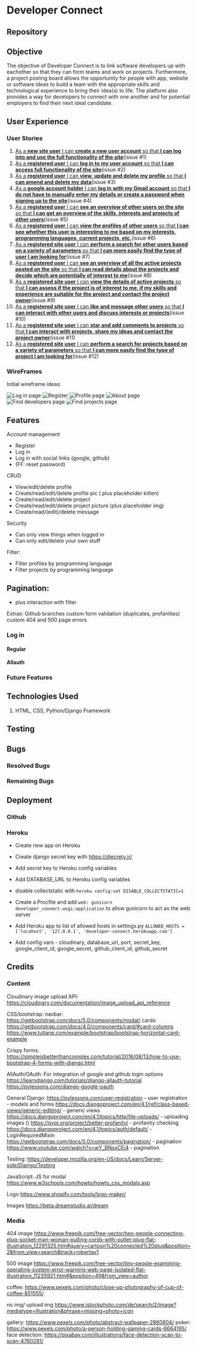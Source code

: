 
# Developer Connect

## Repository
<!-- Link to repo here once live -->

## Objective
The objective of Developer Connect is to link software developers up with eachother so that they can form teams and work on projects. Furthermore, a project posting board allows the opportunity for people with app, website or software ideas to build a team with the appropriate skills and technological experience to bring their idea(s) to life. The platform also provides a way for developers to connect with one another and for potential employers to find their next ideal candidate.


## User Experience
### User Stories
1. [As a **new site user** I can **create a new user account** so that **I can log into and use the full functionality of the site**](https://github.com/dragon-fire-fly/developer_connect/issues/1)(issue #1)
2. [As a **registered user** I can **log in to my user account** so that **I can access full functionality of the site**](https://github.com/dragon-fire-fly/developer_connect/issues/2)(issue #2)
3. [As a **registered user** I can **view, update and delete my profile** so that **I can amend and delete my data**](https://github.com/dragon-fire-fly/developer_connect/issues/3)(issue #3)
4. [As a **google account holder** I can **log in with my Gmail account** so that **I do not have to manually enter my details or create a password when signing up to the site**](https://github.com/dragon-fire-fly/developer_connect/issues/4)(issue #4)
5. [As a **registered user** I can **see an overview of other users on the site** so that **I can get an overview of the skills, interests and projects of other users**](https://github.com/dragon-fire-fly/developer_connect/issues/5)(issue #5)
6. [As a **registered user** I can **view the profiles of other users** so that **I can see whether this user is interesting to me based on my interests, programming languages, current projects, etc.**](https://github.com/dragon-fire-fly/developer_connect/issues/6)(issue #6)
7. [As a **registered site user** I can **perform a search for other users based on a variety of parameters** so that **I can more easily find the type of user I am looking for**](https://github.com/dragon-fire-fly/developer_connect/issues/7)(issue #7)
8. [As a **registered user** I can **see an overview of all the active projects posted on the site** so that **I can read details about the projects and decide which are potentially of interest to me**](https://github.com/dragon-fire-fly/developer_connect/issues/8)(issue #8)
9. [As a **registered site user** I can **view the details of active projects** so that **I can assess if the project is of interest to me, if my skills and experience are suitable for the project and contact the project owner**](https://github.com/dragon-fire-fly/developer_connect/issues/9)(issue #9)
10. [As a **registered site user** I can **like and message other users** so that **I can interact with other users and discuss interests or projects**](https://github.com/dragon-fire-fly/developer_connect/issues/10)(issue #10)
11. [As a **registered site user** I can **star and add comments to projects** so that **I can interact with projects, share my ideas and contact the project owner**](https://github.com/dragon-fire-fly/developer_connect/issues/11)(issue #11)
12. [As a **registered site user** I can **perform a search for projects based on a variety of parameters** so that **I can more easily find the type of project I am looking for**](https://github.com/dragon-fire-fly/developer_connect/issues/12)(issue #12)

### WireFrames
Initial wireframe ideas:

![Log in page](documentation/wireframes/home_login.png)
![Register](documentation/wireframes/register.png)
![Profile page](documentation/wireframes/profile.png)
![About page](documentation/wireframes/about.png)
![Find developers page](documentation/wireframes/find_developers.png)
![Find projects page](documentation/wireframes/find_projects.png)


## Features

Account management
- Register 
- Log in 
- Log in with social links (google, github)
- (FF: reset password)

CRUD 
- View/edit/delete profile
- Create/read/edit/delete profile pic ( plus placeholder kitten)
- Create/read/edit/delete project
- Create/read/edit/delete project picture (plus placeholder img)
- Create/read/(edit)/delete message

Security
- Can only view things when logged in
- Can only edit/delete your own stuff


Filter:
- Filter profiles by programming language
- Filter projects by programming language


Pagination:
-
- plus interaction with filter


Extras:
Github branches
custom form validation (duplicates, profanities)
custom 404 and 500 page errors






### Log in

#### Regular

#### Allauth


### Future Features

## Technologies Used
1. HTML, CSS, Python/Django Framework



## Testing

## Bugs

### Resolved Bugs

### Remaining Bugs

## Deployment
### Github

### Heroku
- Create new app on Heroku

- Create django secret key with https://djecrety.ir/
- Add secret key to Heroku config variables
- Add DATABASE_URL to Heroku config variables 
- disable collectstatic with `heroku config:set DISABLE_COLLECTSTATIC=1`

- Create a Procfile and add `web: gunicorn developer_connect.wsgi:application` to allow gunicorn to act as the web server
- Add Heroku app to list of allowed hosts in settings.py `ALLOWED_HOSTS = ['locahost', '127.0.0.1', 'developer-connect.herokuapp.com']`

- Add config vars - cloudinary, database_url, port, secret_key, google_client_id, google_secret, github_client_id, github_secret

## Credits
### Content

Cloudinary image upload API:
https://cloudinary.com/documentation/image_upload_api_reference

CSS/bootstrap:
navbar:
https://getbootstrap.com/docs/5.0/components/modal/
cards:
https://getbootstrap.com/docs/4.0/components/card/#card-columns
https://www.tutlane.com/example/bootstrap/bootstrap-horizontal-card-example

Crispy forms:
https://simpleisbetterthancomplex.com/tutorial/2018/08/13/how-to-use-bootstrap-4-forms-with-django.html

AllAuth/OAuth:
For integration of google and github login options
https://learndjango.com/tutorials/django-allauth-tutorial
https://pylessons.com/django-google-oauth

General Django:
https://pylessons.com/user-registration - user registration - models and forms
https://docs.djangoproject.com/en/4.1/ref/class-based-views/generic-editing/ - generic views
https://docs.djangoproject.com/en/4.1/topics/http/file-uploads/ - uploading images ()
https://pypi.org/project/better-profanity/ - profanity checking
https://docs.djangoproject.com/en/4.1/topics/auth/default/ - LoginRequiredMixin
https://getbootstrap.com/docs/5.0/components/pagination/ - pagination
https://www.youtube.com/watch?v=wY_BNsxCEi4 - pagination

Testing:
https://developer.mozilla.org/en-US/docs/Learn/Server-side/Django/Testing

JavaScript:
JS for modal
https://www.w3schools.com/howto/howto_css_modals.asp


Logo
https://www.shopify.com/tools/logo-maker/

Images
https://beta.dreamstudio.ai/dream



### Media
404 image
https://www.freepik.com/free-vector/two-people-connecting-plug-socket-man-woman-pulling-cords-with-outlet-plug-flat-illustration_12291325.htm#query=cartoon%20connected%20plug&position=2&from_view=search&track=robertav1

500 image
https://www.freepik.com/free-vector/tiny-people-examining-operating-system-error-warning-web-page-isolated-flat-illustration_11235921.htm#&position=49&from_view=author





coffee:
https://www.pexels.com/photo/close-up-photography-of-cup-of-coffee-851555/

no img/ upload img
https://www.istockphoto.com/de/search/2/image?mediatype=illustration&phrase=missing+photo+icon

gallery:
https://www.pexels.com/photo/abstract-wallpaper-2860804/
poker:
https://www.pexels.com/photo/a-person-holding-gaming-cards-6664195/
face detection:
https://pixabay.com/illustrations/face-detection-scan-to-scan-4760281/
